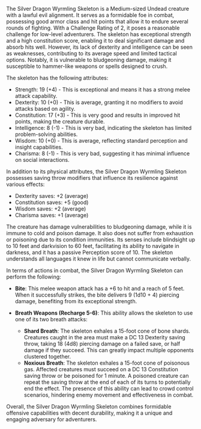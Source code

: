 The Silver Dragon Wyrmling Skeleton is a Medium-sized Undead creature with a lawful evil alignment. It serves as a formidable foe in combat, possessing good armor class and hit points that allow it to endure several rounds of fighting. With a Challenge Rating of 2, it poses a reasonable challenge for low-level adventurers. The skeleton has exceptional strength and a high constitution score, enabling it to deal significant damage and absorb hits well. However, its lack of dexterity and intelligence can be seen as weaknesses, contributing to its average speed and limited tactical options. Notably, it is vulnerable to bludgeoning damage, making it susceptible to hammer-like weapons or spells designed to crush.

The skeleton has the following attributes: 

- Strength: 19 (+4) - This is exceptional and means it has a strong melee attack capability.
- Dexterity: 10 (+0) - This is average, granting it no modifiers to avoid attacks based on agility.
- Constitution: 17 (+3) - This is very good and results in improved hit points, making the creature durable.
- Intelligence: 8 (-1) - This is very bad, indicating the skeleton has limited problem-solving abilities.
- Wisdom: 10 (+0) - This is average, reflecting standard perception and insight capabilities.
- Charisma: 8 (-1) - This is very bad, suggesting it has minimal influence on social interactions.

In addition to its physical attributes, the Silver Dragon Wyrmling Skeleton possesses saving throw modifiers that influence its resilience against various effects:

- Dexterity saves: +2 (average)
- Constitution saves: +5 (good)
- Wisdom saves: +2 (average)
- Charisma saves: +1 (average)

The creature has damage vulnerabilities to bludgeoning damage, while it is immune to cold and poison damage. It also does not suffer from exhaustion or poisoning due to its condition immunities. Its senses include blindsight up to 10 feet and darkvision to 60 feet, facilitating its ability to navigate in darkness, and it has a passive Perception score of 10. The skeleton understands all languages it knew in life but cannot communicate verbally.

In terms of actions in combat, the Silver Dragon Wyrmling Skeleton can perform the following:

- **Bite**: This melee weapon attack has a +6 to hit and a reach of 5 feet. When it successfully strikes, the bite delivers 9 (1d10 + 4) piercing damage, benefiting from its exceptional strength.

- **Breath Weapons (Recharge 5-6)**: This ability allows the skeleton to use one of its two breath attacks:
  - **Shard Breath**: The skeleton exhales a 15-foot cone of bone shards. Creatures caught in the area must make a DC 13 Dexterity saving throw, taking 18 (4d8) piercing damage on a failed save, or half damage if they succeed. This can greatly impact multiple opponents clustered together.
  - **Noxious Breath**: The skeleton exhales a 15-foot cone of poisonous gas. Affected creatures must succeed on a DC 13 Constitution saving throw or be poisoned for 1 minute. A poisoned creature can repeat the saving throw at the end of each of its turns to potentially end the effect. The presence of this ability can lead to crowd control scenarios, hindering enemy movement and effectiveness in combat.

Overall, the Silver Dragon Wyrmling Skeleton combines formidable offensive capabilities with decent durability, making it a unique and engaging adversary for adventurers.